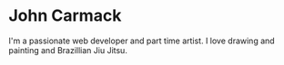 # John Carmack

I'm a passionate web developer and part time artist. 
I love drawing and painting and Brazillian Jiu Jitsu.